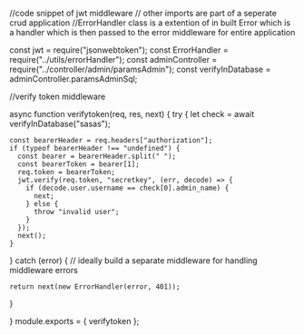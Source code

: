 //code snippet of jwt middleware
// other imports are part of a seperate crud application 
//ErrorHandler class is a extention of in built Error which is a handler which is then passed to the error middleware for entire application

const jwt = require("jsonwebtoken");
const ErrorHandler = require("../utils/errorHandler");
const adminController = require("../controller/admin/paramsAdmin");
const verifyInDatabase = adminController.paramsAdminSql;



//verify token middleware


async function verifytoken(req, res, next) {
  try {
    let check = await verifyInDatabase("sasas");
    
    const bearerHeader = req.headers["authorization"];
    if (typeof bearerHeader !== "undefined") {
      const bearer = bearerHeader.split(" ");
      const bearerToken = bearer[1];
      req.token = bearerToken;
      jwt.verify(req.token, "secretkey", (err, decode) => {
        if (decode.user.username == check[0].admin_name) {
          next;
        } else {
          throw "invalid user";
        }
      });
      next();
    }
  } catch (error) {
    // ideally build a separate middleware for handling middleware errors
    
    return next(new ErrorHandler(error, 401));
  }
  
  
}
module.exports = { verifytoken };
